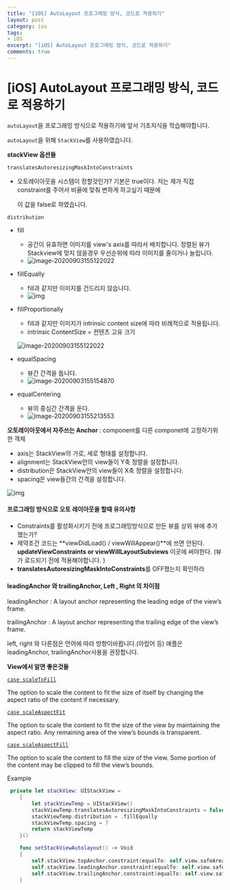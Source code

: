 ```yaml
---
title: "[iOS] AutoLayout 프로그래밍 방식, 코드로 적용하기"
layout: post
category: ios
tags:
- iOS
excerpt: "[iOS] AutoLayout 프로그래밍 방식, 코드로 적용하기"
comments: true
---
```


# [iOS] AutoLayout 프로그래밍 방식, 코드로 적용하기

`autoLayout`을 프로그래밍 방식으로 적용하기에 앞서 기초지식을 학습해야합니다.

`autoLayout`을 위해 `StackView`를 사용하였습니다.



**stackView 옵션들**

`translatesAutoresizingMaskIntoConstraints` 

- 오토레이아웃을 시스템이 정할것인가? 기본은 true이다. 저는 제가 직접 constraint를 주어서 비율에 맞춰 변하게 하고싶기 때문에

  이 값을 false로 하였습니다.

`distribution `

- fill

  - 공간이 유효하면 이미지를 view's axis를 따라서 배치합니다. 정렬된 뷰가 Stackview에 맞지 않을경우 우선순위에 따라 이미지를 줄이거나 늘립니다.
  - ![image-20200903155122022](https://raw.githubusercontent.com/ChoiDongKyu96/TIL/master/iOS/images/image-20200903155122022.png)

- fillEqually

  - fill과 같지만 이미지를 건드리지 않습니다.
  - ![img](https://raw.githubusercontent.com/ChoiDongKyu96/TIL/master/iOS/images/img.png)

- fillProportionally

  - fill과 같지만 이미지가 intrinsic content size에 따라 비례적으로 적용됩니다.
  - intrinsic ContentSize =  컨텐츠 고유 크기

  ![image-20200903155122022](https://raw.githubusercontent.com/ChoiDongKyu96/TIL/master/iOS/images/image-20200903155122022.png)

- equalSpacing

  - 뷰간 간격을 둡니다.
  - ![image-20200903155154870](https://raw.githubusercontent.com/ChoiDongKyu96/TIL/master/iOS/images/image-20200903155154870.png)

- equalCentering

  - 뷰의 중심간 간격을 둔다.
  - ![image-20200903155213553](https://raw.githubusercontent.com/ChoiDongKyu96/TIL/master/iOS/images/image-20200903155213553.png)


**오토레이아웃에서 자주쓰는 Anchor** : component를 다른 componet에 고정하기위한 객체 



- axis는 StackView의 가로, 세로 형태를 설정합니다.
- alignment는 StackView안의 view들이 Y축 정렬을 설정합니다.
- distribution은 StackView안의 view들이 X축 정렬을 설정합니다.
- spacing은 view들간의 간격을 설정합니다.

![img](https://raw.githubusercontent.com/ChoiDongKyu96/TIL/master/iOS/images/stackViewComponents2.png)

#### **프로그래밍 방식으로 오토 레이아웃을 할때 유의사항**

- Constraints를 활성화시키기 전에  프로그래밍방식으로 만든 뷰를 상위 뷰에 추가했는가?
- 제약조건 코드는 **viewDidLoad() / viewWillAppear()**에 쓰면 안된다. **updateViewConstraints or viewWillLayoutSubviews** 이곳에 써야한다. (뷰가 로드되기 전에 적용해야합니다. )
- **translatesAutoresizingMaskIntoConstraints**를 OFF했는지 확인하라



#### **leadingAnchor 와 trailingAnchor, Left , Right 의 차이점**

leadingAnchor  :  A layout anchor representing the leading edge of the view’s frame.

trailingAnchor : A layout anchor representing the trailing edge of the view’s frame.

left, right 와 다른점은 언어에 따라 방향이바뀝니다.(아랍어 등) 애플은 leadingAnchor, trailingAnchor사용을 권장합니다.



**View에서 알면 좋은것들**

[`case scaleToFill`](https://developer.apple.com/documentation/uikit/uiview/contentmode/scaletofill)

The option to scale the content to fit the size of itself by changing the aspect ratio of the content if necessary.

[`case scaleAspectFit`](https://developer.apple.com/documentation/uikit/uiview/contentmode/scaleaspectfit)

The option to scale the content to fit the size of the view by maintaining the aspect ratio. Any remaining area of the view’s bounds is transparent.

[`case scaleAspectFill`](https://developer.apple.com/documentation/uikit/uiview/contentmode/scaleaspectfill)

The option to scale the content to fill the size of the view. Some portion of the content may be clipped to fill the view’s bounds.



Example

```swift
 private let stackView: UIStackView =
    {
        let stackViewTemp = UIStackView()
        stackViewTemp.translatesAutoresizingMaskIntoConstraints = false
        stackViewTemp.distribution = .fillEqually
        stackViewTemp.spacing = 7
        return stackViewTemp
    }()
```

```swift
    func setStackViewAutolayout() -> Void
    {
        self.stackView.topAnchor.constraint(equalTo: self.view.safeAreaLayoutGuide.topAnchor).isActive = true
        self.stackView.leadingAnchor.constraint(equalTo: self.view.safeAreaLayoutGuide.leadingAnchor, constant: 7).isActive = true
        self.stackView.trailingAnchor.constraint(equalTo: self.view.safeAreaLayoutGuide.trailingAnchor, constant: -7).isActive = true
    }
```